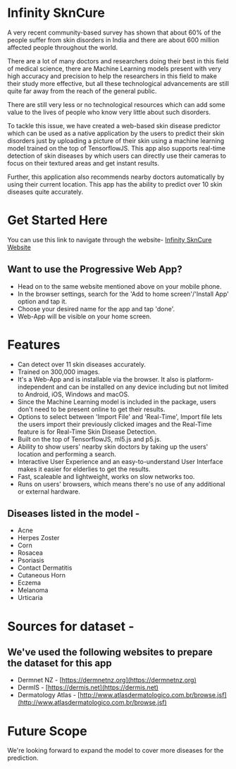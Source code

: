 # Infinity SknCure

A very recent community-based survey has shown that about 60% of the people suffer from skin disorders in India and there are about 600 million affected people throughout the world.

There are a lot of many doctors and researchers doing their best in this field of medical science, there are Machine Learning models present with very high accuracy and precision to help the researchers in this field to make their study more effective, but all these technological advancements are still quite far away from the reach of the general public. 

There are still very less or no technological resources which can add some value to the lives of people who know very little about such disorders.

To tackle this issue, we have created a web-based skin disease predictor which can be used as a native application by the users to predict their skin disorders just by uploading a picture of their skin using a machine learning model trained on the top of TensorflowJS. This app also supports real-time detection of skin diseases by which users can directly use their cameras to focus on their textured areas and get instant results. 

Further, this application also recommends nearby doctors automatically by using their current location. This app has the ability to predict over 10 skin diseases quite accurately.

# Get Started Here

You can use this link to navigate through the website- [Infinity SknCure Website](https://ishubham21.github.io/infinity-skncure) 

## Want to use the Progressive Web App?

 * Head on to the same website mentioned above on your mobile phone.
 * In the browser settings, search for the 'Add to home screen'/'Install App' option and tap it.
 * Choose your desired name for the app and tap 'done'. 
 * Web-App will be visible on your home screen.


# Features

* Can detect over 11 skin diseases accurately.
* Trained on 300,000 images.
* It's a Web-App and is installable via the browser. It also is platform-independent and can be installed on any device including but not limited to Android, iOS, Windows and macOS.
* Since the Machine Learning model is included in the package, users don't need to be present online to get their results. 
* Options to select between 'Import File' and 'Real-Time', Import file lets the users import their previously clicked images and the Real-Time feature is for Real-Time Skin Disease Detection.
* Built on the top of TensorflowJS, ml5.js and p5.js.
* Ability to show users' nearby skin doctors by taking up the users' location and performing a search.
* Interactive User Experience and an easy-to-understand User Interface makes it easier for elderlies to get the results.
* Fast, scaleable and lightweight, works on slow networks too.
* Runs on users' browsers, which means there's no use of any additional or external hardware.

## Diseases listed in the model - 
* Acne
* Herpes Zoster
* Corn
* Rosacea
* Psoriasis
* Contact Dermatitis
* Cutaneous Horn
* Eczema
* Melanoma
* Urticaria

# Sources for dataset -

## We've used the following websites to prepare the dataset for this app

* Dermnet NZ - [https://dermnetnz.org](https://dermnetnz.org)
* DermIS - [https://dermis.net](https://dermis.net)
* Dermatology Atlas - [http://www.atlasdermatologico.com.br/browse.jsf](http://www.atlasdermatologico.com.br/browse.jsf)

# Future Scope

We're looking forward to expand the model to cover more diseases for the prediction.